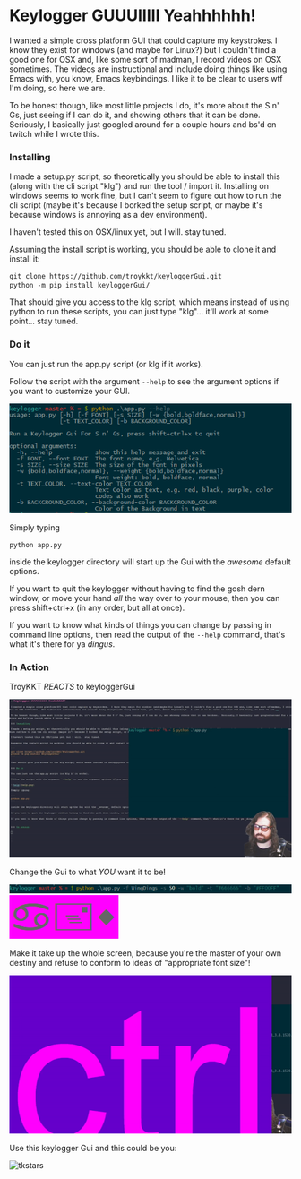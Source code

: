 # Keylogger GUUUIIIII Yeahhhhhh!

I wanted a simple cross platform GUI that could capture my keystrokes.  I know they exist for windows (and maybe for Linux?) but I couldn't find a good one for OSX and, like some sort of madman, I record videos on OSX sometimes.  The videos are instructional and include doing things like using Emacs with, you know, Emacs keybindings.  I like it to be clear to users wtf I'm doing, so here we are.  

To be honest though, like most little projects I do, it's more about the S n' Gs, just seeing if I can do it, and showing others that it can be done.  Seriously, I basically just googled around for a couple hours and bs'd on twitch while I wrote this.

### Installing

I made a setup.py script, so theoretically you should be able to install this (along with the cli script "klg") and run the tool / import it.  Installing on windows seems to work fine, but I can't seem to figure out how to run the cli script (maybe it's because I borked the setup script, or maybe it's because windows is annoying as a dev environment).

I haven't tested this on OSX/linux yet, but I will.  stay tuned.

Assuming the install script is working, you should be able to clone it and install it:

```
git clone https://github.com/troykkt/keyloggerGui.git
python -m pip install keyloggerGui/
```

That should give you access to the klg script, which means instead of using python to run these scripts, you can just type "klg"... it'll work at some point... stay tuned.

### Do it

You can just run the app.py script (or klg if it works).

Follow the script with the argument `--help` to see the argument options if you want to customize your GUI.

![help](help.png)

Simply typing 

```
python app.py
```

inside the keylogger directory will start up the Gui with the _awesome_ default options.

If you want to quit the keylogger without having to find the gosh dern window, or move your hand _all_ the way over to your mouse, then you can press shift+ctrl+x (in any order, but all at once).

If you want to know what kinds of things you can change by passing in command line options, then read the output of the `--help` command, that's what it's there for ya _dingus_.


### In Action

TroyKKT *REACTS* to keyloggerGui

![omg!](omg.gif)

Change the Gui to what _YOU_ want it to be!

![your way](yourway.png)
![your way cap](yourwaycap.png)

Make it take up the whole screen, because you're the master of your own destiny and refuse to conform to ideas of "appropriate font size"!

![pekaboo](pekaboo.gif)

Use this keylogger Gui and this could be you:

![tkstars](tko_stars.gif)



